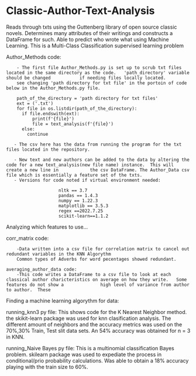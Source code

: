 # Classic-Author-Text-Analysis
Reads through txts using the Guttenberg library of open source classic novels.  Determines many attributes of their writings and constructs a DataFrame for such.   Able to predict who wrote what using Machine Learning. This is a Multi-Class Classification supervised learning problem

Author_Methods code:

        - The first file Author_Methods.py is set up to scrub txt files located in the same directory as the code.   'path_directory' variable should be changed           if needing files locally located.
        see changing 'path directory for txt file' in the portoin of code below in the Author_Methods.py file.
        
        path_of_the_directory = 'path directory for txt files'
        ext = ('.txt')
        for file in os.listdir(path_of_the_directory):
          if file.endswith(ext):
    	      print(f'{file}')
    	      file = text_analysis(f'{file}') 
          else:
            continue
        
       - The csv here has the data from running the program for the txt files located in the repository.
        
       - New text and new authors can be added to the data by altering the code for a new text_analysis(new file name) instance.  This will create a new line in            the csv DataFrame. The Author_Data csv file which is essentially a feature set of the txts.
       - Versions for code noted if virtual environment needed:
       
                        nltk == 3.7
                        pandas == 1.4.3
                        numpy == 1.22.3
                        matplotlib == 3.5.3
                        regex ==2022.7.25
                        scikit-learn==1.1.2
   
   Analyzing which features to use...
   
   corr_matrix code:
   
        -Data written into a csv file for correlation matrix to cancel out redundant variables in the KNN Algorythm
        Common types of Adverbs for word pecentages showed redundant.
    
    averaging_author_data code:
        -This code writes a DataFrame to a csv file to look at each classical author charicteristics on average on how they write.   Some features do not show a              high level of variance from author to author.  These 
        
  Finding a machine learning algorythm for data:
  
  running_knn3 py file:
        This shows code for the K Nearest Neighbor method.  the skikit-learn package was used for knn clasification analysis.   The different amount of neighbors        and the accuracy metrics was used on the 70%,30% Train, Test slit data sets.  An 54% accuracy was obtained for n = 3 in KNN.
        
  running_Naive Bayes py file:
        This is a multinomial classification Bayes problem.  skilearn package was used to expediate the process in conditional/prio probability calculations.
        Was able to obtain a 18% accuracy playing with the train size to 60%.
        
        
